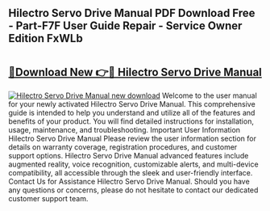 ## Hilectro Servo Drive Manual PDF Download Free - Part-F7F User Guide Repair - Service Owner Edition FxWLb

# <h2><a href="http://bc30077.oget.top/?id=Hilectro+Servo+Drive+Manual">🔗Download New 👉🔴 Hilectro Servo Drive Manual</a></h2>

[![Hilectro Servo Drive Manual new download](https://i.imgur.com/5g1atiW.png)](http://bc30077.oget.top/?id=Hilectro+Servo+Drive+Manual)
Welcome to the user manual for your newly activated Hilectro Servo Drive Manual. This comprehensive guide is intended to help you understand and utilize all of the features and benefits of your product. You will find detailed instructions for installation, usage, maintenance, and troubleshooting. Important User Information Hilectro Servo Drive Manual Please review the user information section for details on warranty coverage, registration procedures, and customer support options. Hilectro Servo Drive Manual advanced features include augmented reality, voice recognition, customizable alerts, and multi-device compatibility, all accessible through the sleek and user-friendly interface. Contact Us for Assistance Hilectro Servo Drive Manual. Should you have any questions or concerns, please do not hesitate to contact our dedicated customer support team.
